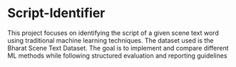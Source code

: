 # Script-Identifier
This project focuses on identifying the script of a given scene text word using traditional machine learning techniques. The dataset used is the Bharat Scene Text Dataset. The goal is to implement and compare different ML methods while following structured evaluation and reporting guidelines
